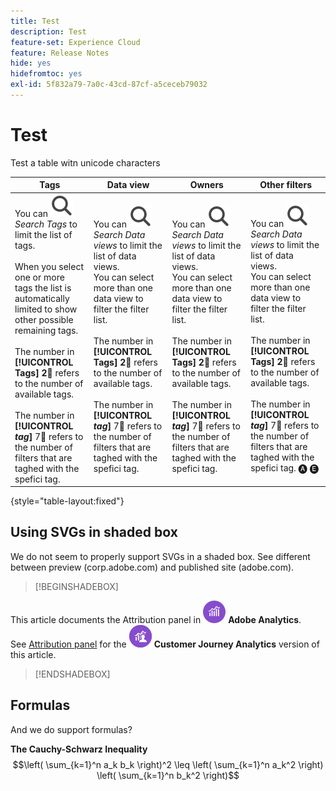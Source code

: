 ```yaml
---
title: Test
description: Test
feature-set: Experience Cloud
feature: Release Notes
hide: yes
hidefromtoc: yes
exl-id: 5f832a79-7a0c-43cd-87cf-a5ceceb79032
---
```

# Test

Test a table witn unicode characters
   
| Tags | Data view | Owners | Other filters |
|---|---|---|---|
| You can ![Search](/help/assets/icons/Search.svg) *Search Tags* to limit the list of tags. <br/><br/>When you select one or more tags the list is automatically limited to show other possible remaining tags. <br/><br/>The number in **[!UICONTROL Tags]** **2︎⃣** refers to the number of available tags. <br/><br/>The number in  **[!UICONTROL *tag*]** 7︎⃣ refers to the number of filters that are taghed with the spefici tag. | You can ![Search](/help/assets/icons/Search.svg) *Search Data views* to limit the list of data views. <br/>You can select more than one data view to filter the filter list. <br/><br/>The number in  **[!UICONTROL Tags]** **2︎⃣** refers to the number of available tags. <br/><br/>The number in **[!UICONTROL *tag*]** 7︎⃣ refers to the number of filters that are taghed with the spefici tag. | You can ![Search](/help/assets/icons/Search.svg) *Search Data views* to limit the list of data views. <br/>You can select more than one data view to filter the filter list. <br/><br/>The number in  **[!UICONTROL Tags]** **2︎⃣** refers to the number of available tags. <br/><br/>The number in **[!UICONTROL *tag*]** 7︎⃣ refers to the number of filters that are taghed with the spefici tag. | You can ![Search](/help/assets/icons/Search.svg) *Search Data views* to limit the list of data views. <br/>You can select more than one data view to filter the filter list. <br/><br/>The number in  **[!UICONTROL Tags]** **2︎⃣** refers to the number of available tags. <br/><br/>The number in **[!UICONTROL *tag*]** 7︎⃣ refers to the number of filters that are taghed with the spefici tag. 🅐 🅔 | 

{style="table-layout:fixed"}


## Using SVGs in shaded box

We do not seem to properly support SVGs in a shaded box. See different between preview (corp.adobe.com) and published site (adobe.com).

>[!BEGINSHADEBOX]

This article documents the Attribution panel in ![AdobeAnalytics](/help/assets/icons/AdobeAnalytics.svg) **Adobe Analytics**.<br/>See [Attribution panel](https://experienceleague.adobe.com/en/docs/analytics-platform/using/cja-workspace/panels/attribution) for the ![CustomerJourneyAnalytics](/help/assets/icons/CustomerJourneyAnalytics.svg) **Customer Journey Analytics** version of this article.

>[!ENDSHADEBOX]


## Formulas

And we do support formulas?

**The Cauchy-Schwarz Inequality**
$$\left( \sum_{k=1}^n a_k b_k \right)^2 \leq \left( \sum_{k=1}^n a_k^2 \right) \left( \sum_{k=1}^n b_k^2 \right)$$



